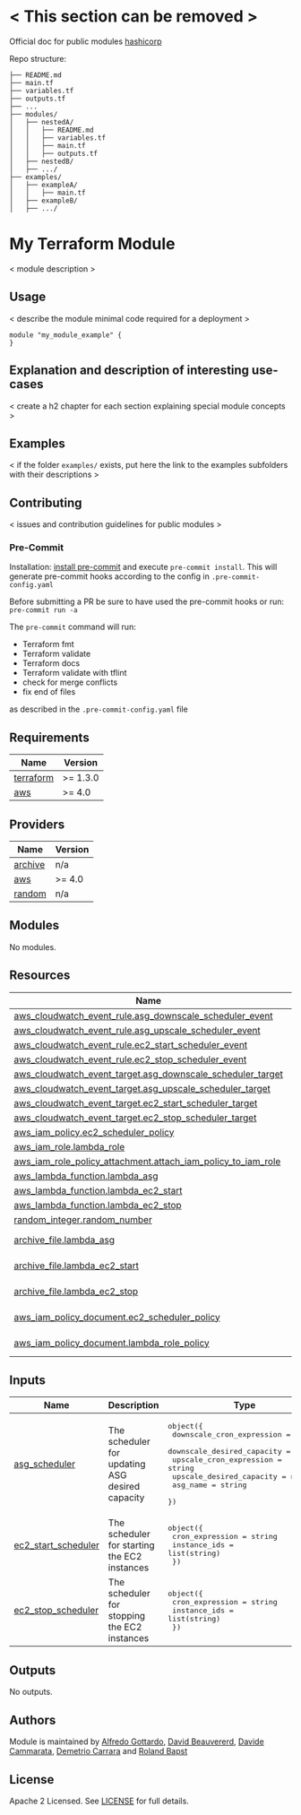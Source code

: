 # < This section can be removed >

Official doc for public modules [hashicorp](https://developer.hashicorp.com/terraform/registry/modules/publish)

Repo structure:

```
├── README.md
├── main.tf
├── variables.tf
├── outputs.tf
├── ...
├── modules/
│   ├── nestedA/
│   │   ├── README.md
│   │   ├── variables.tf
│   │   ├── main.tf
│   │   ├── outputs.tf
│   ├── nestedB/
│   ├── .../
├── examples/
│   ├── exampleA/
│   │   ├── main.tf
│   ├── exampleB/
│   ├── .../
```

# My Terraform Module

< module description >

## Usage

< describe the module minimal code required for a deployment >

```hcl
module "my_module_example" {
}
```

## Explanation and description of interesting use-cases

< create a h2 chapter for each section explaining special module concepts >

## Examples

< if the folder `examples/` exists, put here the link to the examples subfolders with their descriptions >

## Contributing

< issues and contribution guidelines for public modules >

### Pre-Commit

Installation: [install pre-commit](https://pre-commit.com/) and execute `pre-commit install`. This will generate pre-commit hooks according to the config in `.pre-commit-config.yaml`

Before submitting a PR be sure to have used the pre-commit hooks or run: `pre-commit run -a`

The `pre-commit` command will run:

- Terraform fmt
- Terraform validate
- Terraform docs
- Terraform validate with tflint
- check for merge conflicts
- fix end of files

as described in the `.pre-commit-config.yaml` file

<!-- BEGINNING OF PRE-COMMIT-TERRAFORM DOCS HOOK -->
## Requirements

| Name | Version |
|------|---------|
| <a name="requirement_terraform"></a> [terraform](#requirement\_terraform) | >= 1.3.0 |
| <a name="requirement_aws"></a> [aws](#requirement\_aws) | >= 4.0 |

## Providers

| Name | Version |
|------|---------|
| <a name="provider_archive"></a> [archive](#provider\_archive) | n/a |
| <a name="provider_aws"></a> [aws](#provider\_aws) | >= 4.0 |
| <a name="provider_random"></a> [random](#provider\_random) | n/a |

## Modules

No modules.

## Resources

| Name | Type |
|------|------|
| [aws_cloudwatch_event_rule.asg_downscale_scheduler_event](https://registry.terraform.io/providers/hashicorp/aws/latest/docs/resources/cloudwatch_event_rule) | resource |
| [aws_cloudwatch_event_rule.asg_upscale_scheduler_event](https://registry.terraform.io/providers/hashicorp/aws/latest/docs/resources/cloudwatch_event_rule) | resource |
| [aws_cloudwatch_event_rule.ec2_start_scheduler_event](https://registry.terraform.io/providers/hashicorp/aws/latest/docs/resources/cloudwatch_event_rule) | resource |
| [aws_cloudwatch_event_rule.ec2_stop_scheduler_event](https://registry.terraform.io/providers/hashicorp/aws/latest/docs/resources/cloudwatch_event_rule) | resource |
| [aws_cloudwatch_event_target.asg_downscale_scheduler_target](https://registry.terraform.io/providers/hashicorp/aws/latest/docs/resources/cloudwatch_event_target) | resource |
| [aws_cloudwatch_event_target.asg_upscale_scheduler_target](https://registry.terraform.io/providers/hashicorp/aws/latest/docs/resources/cloudwatch_event_target) | resource |
| [aws_cloudwatch_event_target.ec2_start_scheduler_target](https://registry.terraform.io/providers/hashicorp/aws/latest/docs/resources/cloudwatch_event_target) | resource |
| [aws_cloudwatch_event_target.ec2_stop_scheduler_target](https://registry.terraform.io/providers/hashicorp/aws/latest/docs/resources/cloudwatch_event_target) | resource |
| [aws_iam_policy.ec2_scheduler_policy](https://registry.terraform.io/providers/hashicorp/aws/latest/docs/resources/iam_policy) | resource |
| [aws_iam_role.lambda_role](https://registry.terraform.io/providers/hashicorp/aws/latest/docs/resources/iam_role) | resource |
| [aws_iam_role_policy_attachment.attach_iam_policy_to_iam_role](https://registry.terraform.io/providers/hashicorp/aws/latest/docs/resources/iam_role_policy_attachment) | resource |
| [aws_lambda_function.lambda_asg](https://registry.terraform.io/providers/hashicorp/aws/latest/docs/resources/lambda_function) | resource |
| [aws_lambda_function.lambda_ec2_start](https://registry.terraform.io/providers/hashicorp/aws/latest/docs/resources/lambda_function) | resource |
| [aws_lambda_function.lambda_ec2_stop](https://registry.terraform.io/providers/hashicorp/aws/latest/docs/resources/lambda_function) | resource |
| [random_integer.random_number](https://registry.terraform.io/providers/hashicorp/random/latest/docs/resources/integer) | resource |
| [archive_file.lambda_asg](https://registry.terraform.io/providers/hashicorp/archive/latest/docs/data-sources/file) | data source |
| [archive_file.lambda_ec2_start](https://registry.terraform.io/providers/hashicorp/archive/latest/docs/data-sources/file) | data source |
| [archive_file.lambda_ec2_stop](https://registry.terraform.io/providers/hashicorp/archive/latest/docs/data-sources/file) | data source |
| [aws_iam_policy_document.ec2_scheduler_policy](https://registry.terraform.io/providers/hashicorp/aws/latest/docs/data-sources/iam_policy_document) | data source |
| [aws_iam_policy_document.lambda_role_policy](https://registry.terraform.io/providers/hashicorp/aws/latest/docs/data-sources/iam_policy_document) | data source |

## Inputs

| Name | Description | Type | Default | Required |
|------|-------------|------|---------|:--------:|
| <a name="input_asg_scheduler"></a> [asg\_scheduler](#input\_asg\_scheduler) | The scheduler for updating ASG desired capacity | <pre>object({<br>    downscale_cron_expression  = string<br>    downscale_desired_capacity = number<br>    upscale_cron_expression    = string<br>    upscale_desired_capacity   = number<br>    asg_name                   = string<br>  })</pre> | n/a | yes |
| <a name="input_ec2_start_scheduler"></a> [ec2\_start\_scheduler](#input\_ec2\_start\_scheduler) | The scheduler for starting the EC2 instances | <pre>object({<br>    cron_expression = string<br>    instance_ids    = list(string)<br>  })</pre> | n/a | yes |
| <a name="input_ec2_stop_scheduler"></a> [ec2\_stop\_scheduler](#input\_ec2\_stop\_scheduler) | The scheduler for stopping the EC2 instances | <pre>object({<br>    cron_expression = string<br>    instance_ids    = list(string)<br>  })</pre> | n/a | yes |

## Outputs

No outputs.
<!-- END OF PRE-COMMIT-TERRAFORM DOCS HOOK -->

## Authors

Module is maintained by [Alfredo Gottardo](https://github.com/AlfGot), [David Beauvererd](https://github.com/Davidoutz), [Davide Cammarata](https://github.com/DCamma), [Demetrio Carrara](https://github.com/sgametrio) and [Roland Bapst](https://github.com/rbapst-tamedia)

## License

Apache 2 Licensed. See [LICENSE](< link to license file >) for full details.
